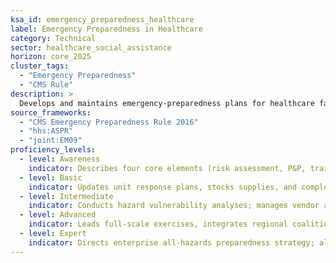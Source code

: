 ```yaml
---
ksa_id: emergency_preparedness_healthcare
label: Emergency Preparedness in Healthcare
category: Technical
sector: healthcare_social_assistance
horizon: core_2025
cluster_tags:
  - "Emergency Preparedness"
  - "CMS Rule"
description: >
  Develops and maintains emergency-preparedness plans for healthcare facilities, ensuring continuity of critical functions and coordination with public-health agencies.
source_frameworks:
  - "CMS Emergency Preparedness Rule 2016"
  - "hhs:ASPR"
  - "joint:EM09"
proficiency_levels:
  - level: Awareness
    indicator: Describes four core elements (risk assessment, P&P, training, comms); participates in drills;understands basic emergency codes.
  - level: Basic
    indicator: Updates unit response plans, stocks supplies, and completes incident reports.
  - level: Intermediate
    indicator: Conducts hazard vulnerability analyses; manages vendor and MOU agreements; coordinates surge staffing; manages HICS roles.
  - level: Advanced
    indicator: Leads full-scale exercises, integrates regional coalitions, and evaluates after-action reports.
  - level: Expert
    indicator: Directs enterprise all-hazards preparedness strategy; aligns with national response frameworks; liaises with FEMA/HHS ASPR; mentors emergency managers.
---
```

